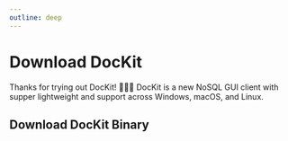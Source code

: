 ```yaml
---
outline: deep
---
```


# Download DocKit
Thanks for trying out DocKit! :rocket::rocket::rocket: DocKit is a new NoSQL GUI client with supper lightweight and support across Windows, macOS, and Linux. 

## Download DocKit Binary
<Download></Download>
